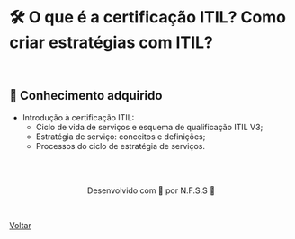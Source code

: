<h1>🛠️ O que é a certificação ITIL? Como criar estratégias com ITIL?</h1>

<br>

<h2> 🧠 Conhecimento adquirido </h2>

- Introdução à certificação ITIL:
  - Ciclo de vida de serviços e esquema de qualificação ITIL V3;
  - Estratégia de serviço: conceitos e definições;
  - Processos do ciclo de estratégia de serviços.

<br><br>

<p align="center"> Desenvolvido com 💜 por N.F.S.S 👋 <p>

<br>

<a href="./README.md">Voltar</a>